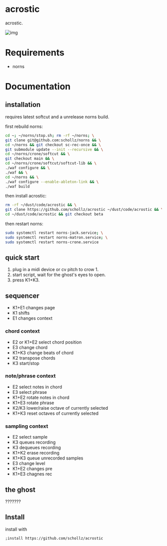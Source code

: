 # acrostic

acrostic.

![img](acrostic)


# Requirements

- norns

# Documentation


## installation

requires latest softcut and a unrelease norns build.

first rebuild norns:

```bash
cd ~; ~/norns/stop.sh; rm -rf ~/norns; \
git clone git@github.com:schollz/norns && \
cd ~/norns && git checkout sc-rec-once && \
git submodule update --init --recursive && \
cd ~/norns/crone/softcut && \
git checkout main && \
cd ~/norns/crone/softcut/softcut-lib && \
./waf configure && \
./waf && \
cd ~/norns && \
./waf configure --enable-ableton-link && \
./waf build
```

then install acrostic:

```bash
rm -rf ~/dust/code/acrostic && \
git clone https://github.com/schollz/acrostic ~/dust/code/acrostic && \
cd ~/dust/code/acrostic && git checkout beta
```

then restart norns:

```bash
sudo systemctl restart norns-jack.service; \
sudo systemctl restart norns-matron.service; \
sudo systemctl restart norns-crone.service
```

## quick start

1. plug in a midi device or cv pitch to crow 1.
2. start script, wait for the ghost's eyes to open.
3. press K1+K3.


## sequencer

- K1+E1 changes page
- K1 shifts
- E1 changes context

### chord context

- E2 or K1+E2 select chord position
- E3 change chord
- K1+K3 change beats of chord
- K2 transpose chords
- K3 start/stop

### note/phrase context

- E2 select notes in chord
- E3 select phrase
- K1+E2 rotate notes in chord
- K1+E3 rotate phrase
- K2/K3 lower/raise octave of currently selected
- K1+K3 reset octaves of currently selected

### sampling context

- E2 select sample
- K3 queues recording
- K3 dequeues recording
- K1+K2 erase recording
- K1+K3 queue unrecorded samples
- E3 change level
- K1+E2 changes pre
- K1+E3 chagnes rec

## the ghost

???????

## Install

install with

```
;install https://github.com/schollz/acrostic
```